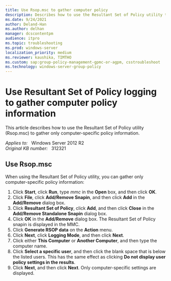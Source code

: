 ```yaml
---
title: Use Rsop.msc to gather computer policy
description: Describes how to use the Resultant Set of Policy utility to gather only computer-specific policy information.
ms.date: 9/24/2021
author: Deland-Han
ms.author: delhan
manager: dcscontentpm
audience: itpro
ms.topic: troubleshooting
ms.prod: windows-server
localization_priority: medium
ms.reviewer: kaushika, TIMTHO
ms.custom: sap:group-policy-management-gpmc-or-agpm, csstroubleshoot
ms.technology: windows-server-group-policy
---
```

# Use Resultant Set of Policy logging to gather computer policy information

This article describes how to use the Resultant Set of Policy utility (Rsop.msc) to gather only computer-specific policy information.

_Applies to:_ &nbsp; Windows Server 2012 R2  
_Original KB number:_ &nbsp; 312321

## Use Rsop.msc

When using the Resultant Set of Policy utility, you can gather only computer-specific policy information:

1. Click **Start**, click **Run**, type *mmc* in the **Open** box, and then click **OK**.
2. Click **File**, click **Add/Remove Snapin**, and then click **Add** in the **Add/Remove** dialog box.
3. Click **Resultant Set of Policy**, click **Add**, and then click **Close** in the **Add/Remove Standalone Snapin** dialog box.
4. Click **OK** in the **Add/Remove** dialog box. The Resultant Set of Policy snapin is displayed in the MMC.
5. Click **Generate RSOP data** on the **Action** menu.
6. Click **Next**, click **Logging Mode**, and then click **Next**.
7. Click either **This Computer** or **Another Computer**, and then type the computer name.
8. Click **Select a specific user**, and then click the blank space that is below the listed users. This has the same effect as clicking **Do not display user policy settings in the results**.
9. Click **Next**, and then click **Next**. Only computer-specific settings are displayed.

